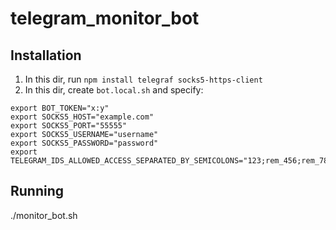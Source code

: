 # telegram_monitor_bot

## Installation

1. In this dir, run `npm install telegraf socks5-https-client` 
2. In this dir, create `bot.local.sh` and specify:

```
export BOT_TOKEN="x:y"
export SOCKS5_HOST="example.com"
export SOCKS5_PORT="55555"
export SOCKS5_USERNAME="username"
export SOCKS5_PASSWORD="password"
export TELEGRAM_IDS_ALLOWED_ACCESS_SEPARATED_BY_SEMICOLONS="123;rem_456;rem_789"
```

## Running

./monitor_bot.sh